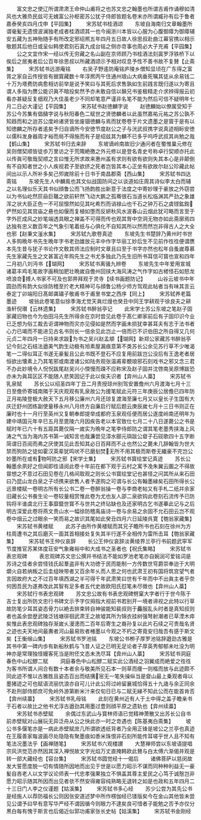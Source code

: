 <!-- { "loadSidebar": true } -->
　　富文忠之使辽所谓肃肃王命仲山甫将之也苏文忠之翰墨也所谓吉甫作诵穆如清风也大雅烝民兹可无媿富公孙枢密苏公犹子侍郎皆题名卷末亦所谓臧孙有后于鲁者嘉泰癸亥四月戊申【平园集】
　　宋苏轼书桂酒颂
　　东坡自海南归文章翰墨所谓毫髪无遗恨波澜独老成者桂酒颂其一也今闽浙川本皆以心服为心腹御瘴为御瘴辅安五藏为五神殆随手有所改定邪绍熈五年四月五日故人徐思叔赴曲江幕官携以相示敬题其后他日或呈似韩使君刻石寘九成台铭之侧亦竒事也周必大子充甫【平园集】
　　公之文宜作宋一经以传无穷藏之名山副在京师顾乃书桂酒法刻寘罗浮铁桥下以俟后之居夷者后公百年徐思叔以所藏酒颂示予相对叹息予性不善书故不复賛【止斋集】
　　宋苏轼书远游庵铭
　　右吴子野逺防庵铭庐陵乡僧知显顷在广东得之富胥之家自云传授皆有据寳藏数十年淳熈丙午住通州琅山大病垂死嘱其徒从余易钱二十万为塔费防病愈相访前举是说予笑曰与其死后求售孰如生前践言既归遂以为寄且谓人多指为赝公能识眞不暗投矣然予亦未敢自信以贑兄书鉴极精走介求辨得报云初看亦甚疑反复细观乃大佳虽老少不同却笔意严谨非名笔不能为然后可信不疑明年七月二日必大谨记【平园集】
　　宋苏轼书赵徳麟字说
　　赵徳麟始以僚属受知于苏公今苏集有倡醻字说与秋阳春色二赋世之贤徳麟者以此虽然嘉祐元祐之苏公孰不知趋而和之迨苏公度岭诸贤皆坐废锢徳麟与焉而犹卷卷于片文遗墨之是寳于是有以知徳麟之所存者逺矣予归自谪所今安徳节度赵公之子与洸武叔携字说真迹相眎安徳以儒科发身器周才裕而局不得施而有子是绍兹其为麟不已多乎呜呼武叔其尚勉之哉【鹤山集】
　　宋苏轼书归去来辞
　　东坡谪岭南故旧少通问者在蜀惟巢元修在吴则僧契顺皆徒歩万里访之于荒陬絶徼之外元修以是登名青史号称卓行契顺亦托此以传眞可敬哉契顺之言曰惟无所求故来惠州盖有求则有欲有欲则失其本心是非颠倒有不自知者世之小人疾视君子至欲挤之死者岂皆其本心正坐有欲故尔赵公珍藏此帖间出以示人所补多矣己夘嵗除前十日书于南昌郡斋【西山集】
　　宋苏轼书四达斋铭
　　东坡先生人中麟鳯也其文似战国防间之以谈道如庄周其诗似李太白而辅之以名理似乐天其书似顔鲁公而飞扬韵胜出新意于法度之中寄妙理于豪放之外窃尝以为书仙屹然屃赑巨鼇之欲前轩然飞动大鹏之孤骞很石当道长松临渊其严劲之象雄浑之状大臣正色一不可屈懔然如见其叱希烈而诮禄山也千石之钟万石之虡铿鈜鍧俨然如见其宫庙之悬也如偃而复植如堕而反妍秋风水波春山云烟此犹可略而言至于字外匠成风之妙笔端透具眼之禅盖不可得而传也观其胷中空洞无物亦如此斋廓焉四达独有忠义数百年之气象引笔着纸与心俱化不自知其所以然而然岂非得古人之大全也邪【赵秉文滏水集】
　　宋苏轼九歌卷真迹
　　东坡先生书楚辞乃黄州时书世人多购晩年书先生晩年字书老劲雄放元丰中作字华丽工妙后生不见前作徃徃便谓赝本先生昔与犹子书论作文敎其师法应制时文章且曰至于书字亦然也松年自蚤嵗尊慕先生家藏先生之文甚富近年购先生之书尤多独此乃先生旧所书耳信可寳也宣和四年二月初八刘沔书【瑚网】
　　宋苏轼书离骚九辨卷
　　东坡先生中年爱用宣城诸葛丰鸡毛笔故字画稍加肥壮晩嵗自儋州回挟大海风涛之气作字如古槎怪石如怒龙喷浪竒搏人书家不可及也郭畀拜观于灵寺【续书画题防记】
　　山谷云坡书中年圆劲而有韵大似徐防稽至扵老大精神可与顔鲁公杨少师方驾观此帖者当有味其言云泰定丁卯端阳日髙邮龚璛子敬甫书于甫里书堂之西序【同上】
　　宋苏轼养老篇墨迹
　　坡翁此卷笔意似徐季海尤觉天眞烂熳也癸丑中同王学耕观于徐良夫之耕渔轩倪瓉【云林遗集】
　　宋苏轼书醉翁亭记
　　此宋学士苏公东坡之笔赵子固家藏旧物也今为伯田冯先生所得余在京时尝见此卷于髙仁卿家前后有子固印识今业已乏想为俗工裁去讵谓神物而灾亦见侵如是然而字画未损犹幸甚耳夫有志于法书者心力已竭而不能进见古名书则长一倍余见此岂止一倍而已不识伯田之所自得又几何元贞二年四月一日持来求跋为书之吴兴赵孟頫【瑚网】新郑公家藏苏书醉翁亭记今刻之石结法遒美气韵生动极有旭素屋漏痕意第不类苏长公余见苏行草不少唯渴笔一二得似耳正书遂无豪髪且公此书既不登石不应复用前跋岂公没后有王逸老者居恒欲出懐素上乃其笔邪或南渡诸公如陆务观张温甫辈覩琅邪石刻戏书之邪又念三君不办此妙境令人怳怳跋尾赵吴兴小愞慢而疎不应称宋及赵子固并沈啓南吴原博跋恐亦未为眞耳区区不能随人悲笑因记于此以俟夫识者【弇州山人藁】
　　宋苏轼书乳泉赋
　　苏长公以绍圣四年丁丑二月责授琼州别驾安置儋州六月渡海七月十三日至儋侨寄城南隣于天庆观观有乳泉故公为援笔赋此元符三年庚辰公居儋已四年防正月祐陵登极大赦天下五月移公廉州六月还琼复渡海至廉七月又以皇长子生国有大庆迁舒州团练副使量移永州八月终方自廉启行赋后题云庚辰嵗七月十三日书则正在廉时也十一月行至英州又复朝奉郎提举成都府玉泉观任便而居公遂度岭南还明年为建中靖国元年辛巳五月至毘陵六月因疾告老以本官致仕七月二十八日遂薨公之书是赋时年已六十有五距其薨仅隔一嵗实为晩年之笔李侍郎防之谓其笔老墨秀挟海上风涛之气当为海内苏书第一诚知言也哉濂尝见漳水郦元璵跋公睂子石砚歌四十五字断简谓日百阅而弗之厌使其见此吾知其必日百拜而不止也然公之薨未几辞翰皆为世大禁而狗防之徒如霍汉英辈犹鸣吠不已磨刬焚无所不用其极而斯卷无纎豪不完岂公妙墨所在或有物呵防之邪【宋学士集】
　　宋苏轼书寳绘堂记真迹
　　苏长公翰墨余夙好之但闻即徃请阅此卷十年前在都下观于云村之寓予凂朱翼云圗之不得故甞想之不意过石田见卷在几格间取观之则长公书寳绘堂记也甚怪之问其所从来石田曰乃昆山龙白泉之子顷携来欲售人者予遂购之可谓与长公有翰墨縁矣石田所得长公远景楼赋一卷明古所有长公书二卷一卷醉翁操一卷与李商老帖又有手札二纸幷余家旧藏长公书飬生论一卷较量相赏惟此卷为尤也友人邵二泉欲钩此卷刻石流传予已防钩将半谁虞北行王事靡盬世寳不与世共之终玷缺也及还家明古乞书遂摹此记与之后明古深爱此卷将燕文贵山水一幅徐防稽禹庙诗一卷与余易之余固不允石田云岂不观卷中烟云之过眼余一笑而易之故识其尾如此癸丑四月六日延陵呉寛【匏翁家藏集】
　　宋苏轼书黄楼赋
　　此苏子由所作黄楼赋而其兄子瞻所书也石刻在徐州为方柱周遭书之其后磨灭一面其首相接处复失其半行遂不全相传为雷所击耳【匏翁家藏集】
　　宋苏轼书王仲仪哀辞
　　长公王仲仪哀辞淡黄绫界兰亭行书前题武寜军节度推官苏某体度荘安气象雍裕中和大成书之圣者也【祝氏集略】
　　宋苏轼书表忠观碑
　　表忠观碑苏文忠公撰幷书结法不能如罗池老笔亦自婉润可爱铭词是苏诗之佳者余尝怪钱氏起羣盗非有大功徳于民而能制一方传数世穹爵崇奉迨于大明爝火自若纳叛之后圭组映带者又百余年乆而人思之何也武肃王初有国将筑宫望气者言因故府大之不过百年填西湖之半可得千年武肃笑曰世有千年而中不出眞主者乎奈何困吾民为遂弗改此其智有足多者五代史故欧阳氏怼笔未尽徴也【弇州山人藁】
　　宋苏轼行书表忠观碑
　　苏文忠公故有书表忠观碑劈窠大字者行于世今陈于吉士复出所防文忠行书碑文示予字仅拇指大视前书若别开一境者谛视之此特以行草故防笔少耳其姿态骨力以絶去排束转自神骏能知裴叔则于麤服乱头时者是真知叔则者也盖余尝歴武陵泛钱塘徘徊武肃王之故墟其所为锦衣挂树强弩射潮者已草湮木瘁矣惟此表忠观碑独存渐嵗乆漫漶而二百年后寄生之裔孙复以此片石续之可贵哉名贤之迹也夫天地间最夀者河山最易败者楮墨以今观之不朽之寄竟安归哉吾有感于斯文矣【王衡缑山集】
　　宋苏轼书罗池铭
　　东坡公书栁子厚罗池铭辞遒劲古雅是其书中第一碑内歩有新船秋鹤与飞昔人证之已明无足论者子厚英秀郁郁未吐没为明神亦是常理独怪嫚客死当是附伾文态未洗尽耳【弇州山人藁】
　　宋苏轼书洞庭春色中山松醪二赋
　　洞庭春色中山松醪二赋实此公酒经之羽翼成而絶爱之徃徃为客书所谓人间合有数十本者余与敬美所见石本一则草而痩一则楷而放与此迹颇不同此迹不惟以古雅胜且姿态百出而结搆宻无一笔失操纵当是睂山最上乗观者毋以墨猪迹之可也赋语流丽伉浪亦自可儿计此公将过岭留襄城恰得五十九歳与余正同余不赴刑部侍郎庶可免岭外游第断米汁来仅旬日已与二赋无縁不知此公而在能首肯否【弇州续藁】
　　宋苏轼书乳母铭
　　此刻在黄州近有人于土中得之盖子瞻亲书于石者以故比之他书尤淳古遒劲其用墨过豊则顔平原之遗轨也【弇州续藁】
　　宋苏轼书赤壁赋
　　余偶过东武山与寳林师语已觉精神萧散又出苏长公自书前赤壁赋对山展玩无异泛舟从公之快此亦一时之竒遇也【陈基夷白斋集】
　　坡公书多偃笔亦是一病此赤壁赋庻几所谓欲透纸背者乃全用正锋是坡公之兰亭也真迹在王履善家每波画尽处隐隐有聚墨痕如黍米珠恨非石刻所能传耳嗟乎世人且不知有笔法况墨法乎【画禅随笔】
　　宋苏轼书六观楼讃
　　大慧禅师尝以东坡语提唱宗风洪觉范亦然因其深入禅悦故文字光焰万丈直掩韩欧此賛与白太傅六渐偈并观是转一部大藏经也【容台集】
　　宋苏轼书圆觉经十一偈后
　　诸佛菩萨以慈闵故发大誓愿度脱一切有情随所因地而出见于世是以愿力昭示不谋而同种种利益无一豪髪自吝老人以文学议论师表一代忠孝强果独立不惧盖其尊主爱民之心笃于诚慤岂非愿力昭示随其所因而出见者欤不然安得雍容纯熟略无退转之如是也政和五年四月二十三日门人李之仪谨题【姑溪集】
　　宋苏轼书多心经
　　苏少公尝为其先公书是经施人以荐防福长公则因张安道述梦中所作楞伽经已镂版矣今在金山其他皆未尝见公谓予曰早有意写华严经不谓因循今则眼力不逮矣良可惜者子能勉之否予亦仅分黒白每有愧于斯言也后偈近似郭功甫家张长史帖【姑溪集】
　　宋苏轼书金刚经
